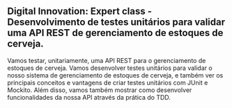 <h2>Digital Innovation: Expert class - Desenvolvimento de testes unitários para validar uma API REST de gerenciamento de estoques de cerveja.</h2>

Vamos  testar, unitariamente, uma API REST para o gerenciamento de estoques de cerveja. Vamos desenvolver testes unitários para validar o nosso sistema de gerenciamento de estoques de cerveja, e também ver os principais conceitos e vantagens de criar testes unitários com JUnit e Mockito. Além disso, vamos também mostrar como desenvolver funcionalidades da nossa API através da prática do TDD.
